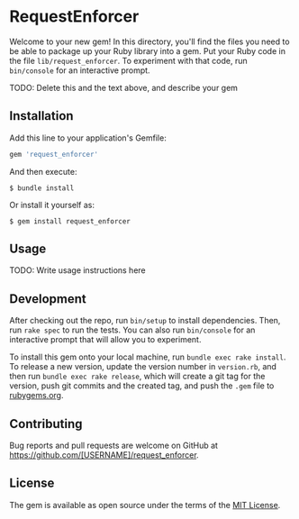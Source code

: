 # RequestEnforcer

Welcome to your new gem! In this directory, you'll find the files you need to be able to package up your Ruby library into a gem. Put your Ruby code in the file `lib/request_enforcer`. To experiment with that code, run `bin/console` for an interactive prompt.

TODO: Delete this and the text above, and describe your gem

## Installation

Add this line to your application's Gemfile:

```ruby
gem 'request_enforcer'
```

And then execute:

    $ bundle install

Or install it yourself as:

    $ gem install request_enforcer

## Usage

TODO: Write usage instructions here

## Development

After checking out the repo, run `bin/setup` to install dependencies. Then, run `rake spec` to run the tests. You can also run `bin/console` for an interactive prompt that will allow you to experiment.

To install this gem onto your local machine, run `bundle exec rake install`. To release a new version, update the version number in `version.rb`, and then run `bundle exec rake release`, which will create a git tag for the version, push git commits and the created tag, and push the `.gem` file to [rubygems.org](https://rubygems.org).

## Contributing

Bug reports and pull requests are welcome on GitHub at https://github.com/[USERNAME]/request_enforcer.

## License

The gem is available as open source under the terms of the [MIT License](https://opensource.org/licenses/MIT).
